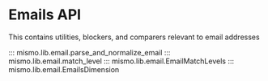 # Emails API

This contains utilities, blockers, and comparers relevant to email addresses

::: mismo.lib.email.parse_and_normalize_email
::: mismo.lib.email.match_level
::: mismo.lib.email.EmailMatchLevels
::: mismo.lib.email.EmailsDimension